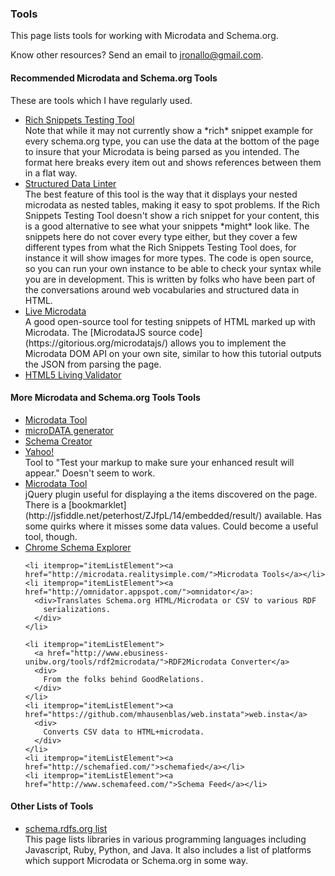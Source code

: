 ### Tools

This page lists tools for working with Microdata and Schema.org.

Know other resources? Send an email to jronallo@gmail.com.

<div itemscope="" itemtype="http://schema.org/ItemList">
  <h4 itemprop="name">Recommended Microdata and Schema.org Tools</h4>
  <p>These are tools which I have regularly used.</p>
  <meta itemprop="mainContentOfPage" content="true"/>
  <ul>
    <li itemprop="itemListElement"><a href="">Rich Snippets Testing Tool</a>
      <div>
      Note that while it may not currently show a *rich* snippet example for 
      every schema.org type, you can use the data at the bottom of the page to
      insure that your Microdata is being parsed as you intended. The format
      here breaks every item out and shows references between them in a flat
      way.
      </div>
    </li>
    <li itemprop="itemListElement"><a href="http://linter.structured-data.org/">Structured Data Linter</a>
      <div>
      The best feature of this tool is the way that it displays your nested
      microdata as nested tables, making it easy to spot problems. 
      If the Rich Snippets Testing Tool doesn't show a rich snippet for your 
      content, this is a good alternative to see what your snippets *might* 
      look like.
      The snippets here do not cover every type either, but they cover a few
      different types from what the Rich Snippets Testing Tool does, for 
      instance it will show images for more types.
      The code is open source, so you can run your own instance to be able
      to check your syntax while you are in development.
      This is written by folks who have been part of the conversations around
      web vocabularies and structured data in HTML.      
      </div>
    </li>
    <li itemprop="itemListElement">
      <a href="http://foolip.org/microdatajs/live/">Live Microdata</a>
      <div>
        A good open-source tool for testing snippets of HTML marked up with
        Microdata. The [MicrodataJS source code](https://gitorious.org/microdatajs/)
        allows you to implement the Microdata DOM API on your own site, similar
        to how this tutorial outputs the JSON from parsing the page.
      </div>
    </li>
    <li itemprop="itemListElement">
      <a href="http://html5.validator.nu/">HTML5 Living Validator</a>
    </li>
    <!-- <li itemprop="itemListElement"><a href=""></a></li> -->
  </ul>

</div>

<div itemscope="" itemtype="http://schema.org/ItemList">
  <h4 itemprop="name">More Microdata and Schema.org Tools Tools</h4>
  <meta itemprop="mainContentOfPage" content="true"/>
  <ul>    
    <li itemprop="itemListElement"><a href="http://krofdrakula.github.com/microdata-tool/">Microdata Tool</a></li>
    <li itemprop="itemListElement"><a href="http://www.microdatagenerator.com/">microDATA generator</a></li>
    <li itemprop="itemListElement"><a href="http://schema-creator.org/">Schema Creator</a></li>
    <li itemprop="itemListElement"><a href="http://developer.search.yahoo.com/help/objectfinder">Yahoo! </a>
      <div>Tool to "Test your markup to make sure your enhanced result will appear."
        Doesn't seem to work.
      </div>
    </li>
    <li itemprop="itemListElement">
      <a href="http://krofdrakula.github.com/microdata-tool/">Microdata Tool</a>
      <div>
      jQuery plugin useful for displaying a the items discovered on the page.
      There is a [bookmarklet](http://jsfiddle.net/peterhost/ZJfpL/14/embedded/result/) 
      available.
      Has some quirks where it misses some data values. Could become a useful
      tool, though.
      </div>
    </li>
    <li itemprop="itemListElement">
      <a href="https://chrome.google.com/webstore/detail/docnladpefffgdocnidfngejcagdkedb?hl=en-US">Chrome Schema Explorer</a>
    </li>
    
    <li itemprop="itemListElement"><a href="http://microdata.realitysimple.com/">Microdata Tools</a></li>
    <li itemprop="itemListElement"><a href="http://omnidator.appspot.com/">omnidator</a>:
      <div>Translates Schema.org HTML/Microdata or CSV to various RDF
        serializations.
      </div>
    </li>
    
    <li itemprop="itemListElement">
      <a href="http://www.ebusiness-unibw.org/tools/rdf2microdata/">RDF2Microdata Converter</a>
      <div>
        From the folks behind GoodRelations.
      </div>
    </li>
    <li itemprop="itemListElement"><a href="https://github.com/mhausenblas/web.instata">web.insta</a>
      <div>
        Converts CSV data to HTML+microdata.
      </div>
    </li>
    <li itemprop="itemListElement"><a href="http://schemafied.com/">schemafied</a></li>
    <li itemprop="itemListElement"><a href="http://www.schemafeed.com/">Schema Feed</a></li>
    
  </ul>

</div>

<div itemscope="" itemtype="http://schema.org/ItemList">
  <h4 itemprop="name">Other Lists of Tools</h4>
  <meta itemprop="mainContentOfPage" content="true"/>
  <ul>    
    <li itemprop="itemListElement">
      <a href="http://schema.rdfs.org/tools.html">schema.rdfs.org list</a>
      <div>This page lists libraries in various programming languages including
        Javascript, Ruby, Python, and Java. It also includes a list of platforms
        which support Microdata or Schema.org in some way.
      </div>
    </li>
  </ul>

</div>




